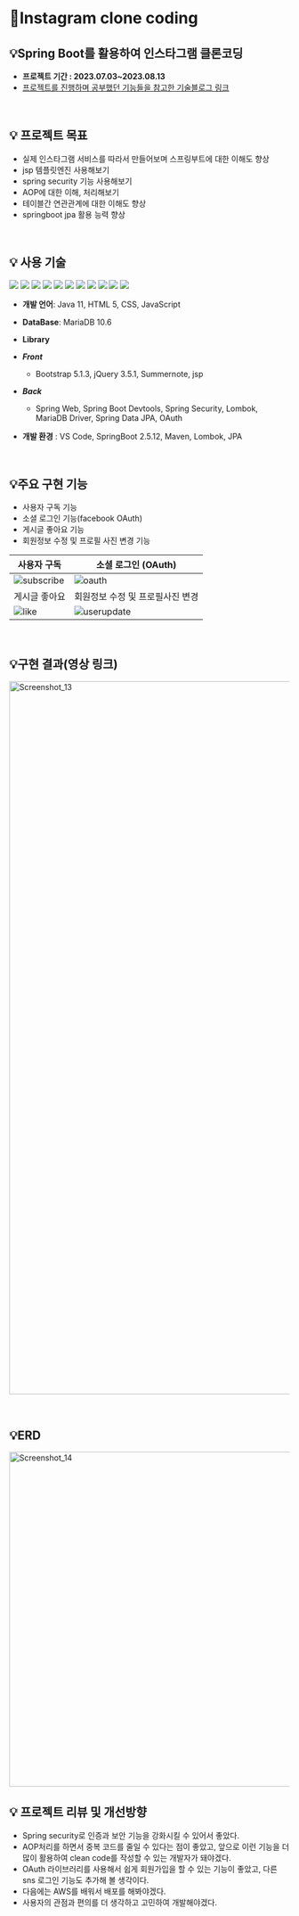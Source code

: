 # 📝Instagram clone coding
##  **💡Spring Boot를 활용하여 인스타그램 클론코딩**

- **프로젝트 기간 : 2023.07.03~2023.08.13**
- [프로젝트를 진행하며 공부했던 기능들을 참고한 기술블로그 링크](https://blog.naver.com/fwangjuwon/222744591409)
    
<br/>

## 💡 프로젝트 목표
- 실제 인스타그램 서비스를 따라서 만들어보며 스프링부트에 대한 이해도 향상
- jsp 템플릿엔진 사용해보기  
- spring security 기능 사용해보기
- AOP에 대한 이해, 처리해보기 
- 테이블간 연관관계에 대한 이해도 향상
- springboot jpa 활용 능력 향상 

<br/>

 ## 💡 사용 기술

<img src="https://img.shields.io/badge/-Java-007396"/>  <img src="https://img.shields.io/badge/-Spring-6DB33F"/>  <img src="https://img.shields.io/badge/-Apach%20Tomcat-F8DC75"/> <img src="https://img.shields.io/badge/-MariaDB-071D49"/> 
<img src="https://img.shields.io/badge/-HTML5-E34F26"/> <img src="https://img.shields.io/badge/-CSS-1572B6"/> <img src="https://img.shields.io/badge/-JavaScript-F7DF1E"/> <img src="https://img.shields.io/badge/-JQuery-0769AD"/> 
<img src="https://img.shields.io/badge/-Github-181717"/> <img src="https://img.shields.io/badge/-Git-F05032"/> <img src="https://img.shields.io/badge/-BootStrap-7952B3"/> 

- **개발 언어**: Java 11, HTML 5, CSS, JavaScript
- **DataBase**: MariaDB 10.6

- **Library**
- ***Front***
    - Bootstrap 5.1.3, jQuery 3.5.1, Summernote, jsp
- ***Back***
    - Spring Web, Spring Boot Devtools, Spring Security, Lombok, MariaDB Driver, Spring Data JPA, OAuth
- **개발 환경** : VS Code, SpringBoot 2.5.12, Maven, Lombok, JPA
<br/>
  
## 💡주요 구현 기능
- 사용자 구독 기능
- 소셜 로그인 기능(facebook OAuth)
- 게시글 좋아요 기능
- 회원정보 수정 및 프로필 사진 변경 기능

| 사용자 구독 | 소셜 로그인 (OAuth) |
|------|------|
|![subscribe](https://user-images.githubusercontent.com/97711663/176613592-96501a76-ae5b-4ac5-adc3-afe9c4a17685.gif)|![oauth](https://user-images.githubusercontent.com/97711663/176613589-95f1686e-f982-46bb-a64b-0194293483c8.gif)|
| 게시글 좋아요 | 회원정보 수정 및 프로필사진 변경 |
|![like](https://user-images.githubusercontent.com/97711663/176613584-3e4febf3-a99d-4c46-b1c2-4febf139d9a8.gif)|![userupdate](https://user-images.githubusercontent.com/97711663/176613596-fe6eb9a5-1024-4105-b724-acaae016e048.gif)|


<br/>


## 💡구현 결과(영상 링크)

[<img width="1280" alt="Screenshot_13" src="https://user-images.githubusercontent.com/97711663/176609387-67586ae3-abd8-4827-b640-7cd8402b2e07.png">
](https://youtu.be/oa4bTg8bRf8)

<br/>

## 💡ERD
<img width="601" alt="Screenshot_14" src="https://user-images.githubusercontent.com/97711663/176632750-acefe3d8-f45d-445b-b8e9-b1e558044418.png">


<br/>

## 💡 프로젝트 리뷰 및 개선방향
- Spring security로 인증과 보안 기능을 강화시킬 수 있어서 좋았다.
- AOP처리를 하면서 중복 코드를 줄일 수 있다는 점이 좋았고, 앞으로 이런 기능을 더 많이 활용하여 clean code를 작성할 수 있는 개발자가 돼야겠다. 
- OAuth 라이브러리를 사용해서 쉽게 회원가입을 할 수 있는 기능이 좋았고, 다른 sns 로그인 기능도 추가해 볼 생각이다. 
- 다음에는 AWS를 배워서 배포를 해봐야겠다. 
- 사용자의 관점과 편의를 더 생각하고 고민하여 개발해야겠다. 
